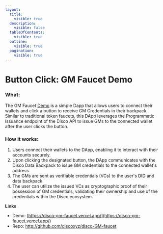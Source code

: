 ```yaml
---
layout:
  title:
    visible: true
  description:
    visible: false
  tableOfContents:
    visible: true
  outline:
    visible: true
  pagination:
    visible: true
---
```


# Button Click: GM Faucet Demo

### **What:**&#x20;

The GM Faucet [Demo](https://disco-gm-faucet.vercel.app/)  is a simple Dapp that allows users to connect their wallets and click a button to receive GM Credentials in their backpack. Similar to traditional token faucets, this DApp leverages the Programmatic Issuance endpoint of the Disco API to issue GMs to the connected wallet after the user clicks the button.

### **How it works:**

1. Users connect their wallets to the DApp, enabling it to interact with their accounts securely.
2. Upon clicking the designated button, the DApp communicates with the Disco Data Backpack to issue GM credentials to the connected wallet's address.
3. The GMs are sent as verifiable credentials (VCs) to the user's DID and data backpack.
4. The user can utilize the issued VCs as cryptographic proof of their possession of GM credentials, validating their ownership and use of the credentials within the Disco ecosystem.



**Links**

* Demo: [https://disco-gm-faucet.vercel.app/](https://disco-gm-faucet.vercel.app/)
* Repo: http://github.com/discoxyz/disco-GM-faucet

